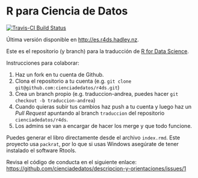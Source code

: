 # R para Ciencia de Datos

[![Travis-CI Build Status](https://travis-ci.org/cienciadedatos/r4ds.svg?branch=traduccion)](https://travis-ci.org/cienciadedatos/r4ds)

Última versión disponible en http://es.r4ds.hadley.nz.

Este es el repositorio (y branch) para la traducción de [R for Data Science](http://r4ds.had.co.nz).

Instrucciones para colaborar:
1. Haz un fork en tu cuenta de Github.
2. Clona el repositorio a tu cuenta (e.g. `git clone git@github.com:cienciadedatos/r4ds.git`)
3. Crea un branch propio (e.g. traduccion-andrea, puedes hacer `git checkout -b traduccion-andrea`)
4. Cuando quieras subir tus cambios haz push a tu cuenta y luego haz un *Pull Request* apuntando al branch `traduccion` del repositorio `cienciadedatos/r4ds`.
5. Los admins se van a encargar de hacer los merge y que todo funcione.

Puedes generar el libro directamente desde el archivo `index.rmd`. Este proyecto usa `packrat`, por lo que si usas Windows asegúrate de tener instalado el software Rtools.

Revisa el código de conducta en el siguiente enlace: https://github.com/cienciadedatos/descripcion-y-orientaciones/issues/1
